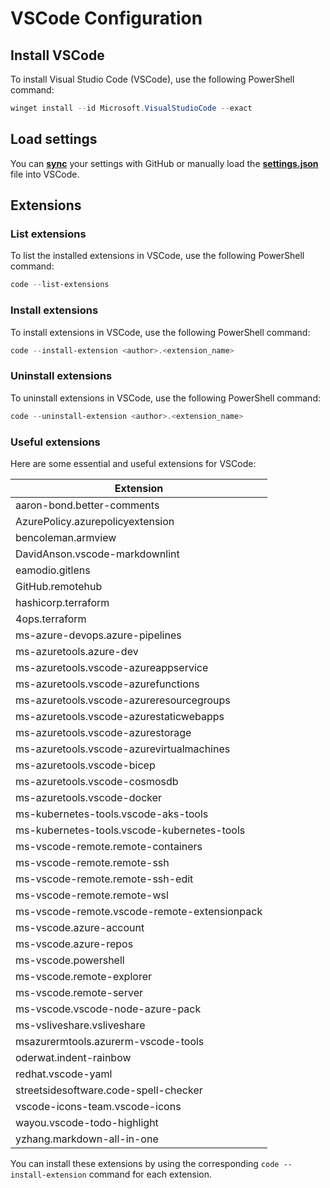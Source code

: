 # VSCode Configuration

## Install VSCode

To install Visual Studio Code (VSCode), use the following PowerShell command:

```powershell
winget install --id Microsoft.VisualStudioCode --exact
```

## Load settings

You can [**sync**](https://code.visualstudio.com/docs/editor/settings-sync) your settings with GitHub or manually load the [**settings.json**](https://github.com/RustyTake-Off/dotfiles/blob/main/genfiles/vscode/settings.json) file into VSCode.

## Extensions

### List extensions

To list the installed extensions in VSCode, use the following PowerShell command:

```powershell
code --list-extensions
```

### Install extensions

To install extensions in VSCode, use the following PowerShell command:

```powershell
code --install-extension <author>.<extension_name>
```

### Uninstall extensions

To uninstall extensions in VSCode, use the following PowerShell command:

```powershell
code --uninstall-extension <author>.<extension_name>
```

### Useful extensions

Here are some essential and useful extensions for VSCode:

| Extension                                    |
| -------------------------------------------- |
| aaron-bond.better-comments                   |
| AzurePolicy.azurepolicyextension             |
| bencoleman.armview                           |
| DavidAnson.vscode-markdownlint               |
| eamodio.gitlens                              |
| GitHub.remotehub                             |
| hashicorp.terraform                          |
| 4ops.terraform                               |
| ms-azure-devops.azure-pipelines              |
| ms-azuretools.azure-dev                      |
| ms-azuretools.vscode-azureappservice         |
| ms-azuretools.vscode-azurefunctions          |
| ms-azuretools.vscode-azureresourcegroups     |
| ms-azuretools.vscode-azurestaticwebapps      |
| ms-azuretools.vscode-azurestorage            |
| ms-azuretools.vscode-azurevirtualmachines    |
| ms-azuretools.vscode-bicep                   |
| ms-azuretools.vscode-cosmosdb                |
| ms-azuretools.vscode-docker                  |
| ms-kubernetes-tools.vscode-aks-tools         |
| ms-kubernetes-tools.vscode-kubernetes-tools  |
| ms-vscode-remote.remote-containers           |
| ms-vscode-remote.remote-ssh                  |
| ms-vscode-remote.remote-ssh-edit             |
| ms-vscode-remote.remote-wsl                  |
| ms-vscode-remote.vscode-remote-extensionpack |
| ms-vscode.azure-account                      |
| ms-vscode.azure-repos                        |
| ms-vscode.powershell                         |
| ms-vscode.remote-explorer                    |
| ms-vscode.remote-server                      |
| ms-vscode.vscode-node-azure-pack             |
| ms-vsliveshare.vsliveshare                   |
| msazurermtools.azurerm-vscode-tools          |
| oderwat.indent-rainbow                       |
| redhat.vscode-yaml                           |
| streetsidesoftware.code-spell-checker        |
| vscode-icons-team.vscode-icons               |
| wayou.vscode-todo-highlight                  |
| yzhang.markdown-all-in-one                   |

You can install these extensions by using the corresponding `code --install-extension` command for each extension.
